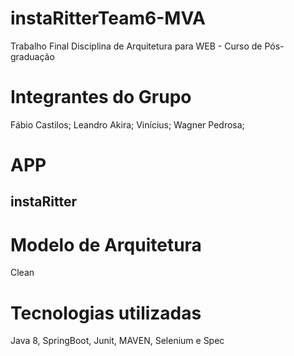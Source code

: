 # instaRitterTeam6-MVA
Trabalho Final Disciplina de Arquitetura para WEB - Curso de Pós-graduação

# Integrantes do Grupo

Fábio Castilos;
Leandro Akira;
Vinícius;
Wagner Pedrosa;

# APP

## instaRitter

# Modelo de Arquitetura

Clean

# Tecnologias utilizadas

Java 8, SpringBoot, Junit, MAVEN, Selenium e Spec






